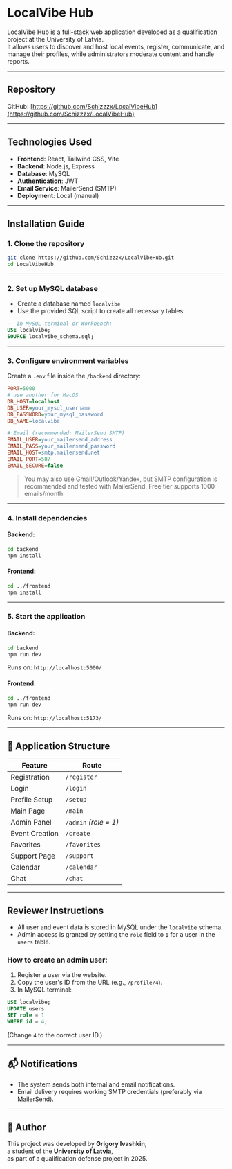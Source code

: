 # LocalVibe Hub

LocalVibe Hub is a full-stack web application developed as a qualification project at the University of Latvia.  
It allows users to discover and host local events, register, communicate, and manage their profiles, while administrators moderate content and handle reports.

---

##  Repository

GitHub: [https://github.com/Schizzzx/LocalVibeHub](https://github.com/Schizzzx/LocalVibeHub)

---

##  Technologies Used

- **Frontend**: React, Tailwind CSS, Vite  
- **Backend**: Node.js, Express  
- **Database**: MySQL  
- **Authentication**: JWT  
- **Email Service**: MailerSend (SMTP)  
- **Deployment**: Local (manual)

---

##  Installation Guide

### 1. Clone the repository

```bash
git clone https://github.com/Schizzzx/LocalVibeHub.git
cd LocalVibeHub
```

---

### 2. Set up MySQL database

- Create a database named `localvibe`
- Use the provided SQL script to create all necessary tables:

```sql
-- In MySQL terminal or Workbench:
USE localvibe;
SOURCE localvibe_schema.sql;
```

---

### 3. Configure environment variables

Create a `.env` file inside the `/backend` directory:

```ini
PORT=5000
# use another for MacOS
DB_HOST=localhost
DB_USER=your_mysql_username
DB_PASSWORD=your_mysql_password
DB_NAME=localvibe

# Email (recommended: MailerSend SMTP)
EMAIL_USER=your_mailersend_address
EMAIL_PASS=your_mailersend_password
EMAIL_HOST=smtp.mailersend.net
EMAIL_PORT=587
EMAIL_SECURE=false
```

> You may also use Gmail/Outlook/Yandex, but SMTP configuration is recommended and tested with MailerSend. Free tier supports 1000 emails/month.

---

### 4. Install dependencies

#### Backend:
```bash
cd backend
npm install
```

#### Frontend:
```bash
cd ../frontend
npm install
```

---

### 5. Start the application

#### Backend:
```bash
cd backend
npm run dev
```
Runs on: `http://localhost:5000/`

#### Frontend:
```bash
cd ../frontend
npm run dev
```
Runs on: `http://localhost:5173/`

---

## 🧭 Application Structure

| Feature         | Route                     |
|-----------------|---------------------------|
| Registration    | `/register`               |
| Login           | `/login`                  |
| Profile Setup   | `/setup`                  |
| Main Page       | `/main`                   |
| Admin Panel     | `/admin` *(role = 1)*     |
| Event Creation  | `/create`                 |
| Favorites       | `/favorites`              |
| Support Page    | `/support`                |
| Calendar        | `/calendar`               |
| Chat            | `/chat`                   |

---

##  Reviewer Instructions

- All user and event data is stored in MySQL under the `localvibe` schema.
- Admin access is granted by setting the `role` field to `1` for a user in the `users` table.

###  How to create an admin user:

1. Register a user via the website.
2. Copy the user's ID from the URL (e.g., `/profile/4`).
3. In MySQL terminal:

```sql
USE localvibe;
UPDATE users
SET role = 1
WHERE id = 4;
```

(Change `4` to the correct user ID.)

---

## 📬 Notifications

- The system sends both internal and email notifications.
- Email delivery requires working SMTP credentials (preferably via MailerSend).

---

## 👤 Author

This project was developed by **Grigory Ivashkin**,  
a student of the **University of Latvia**,  
as part of a qualification defense project in 2025.
